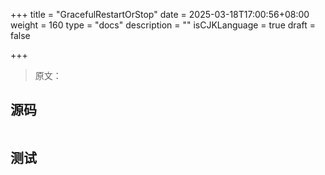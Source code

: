 +++
title = "GracefulRestartOrStop"
date = 2025-03-18T17:00:56+08:00
weight = 160
type = "docs"
description = ""
isCJKLanguage = true
draft = false

+++

> 原文：

## 源码

```go

```



## 测试

```powershell

```

